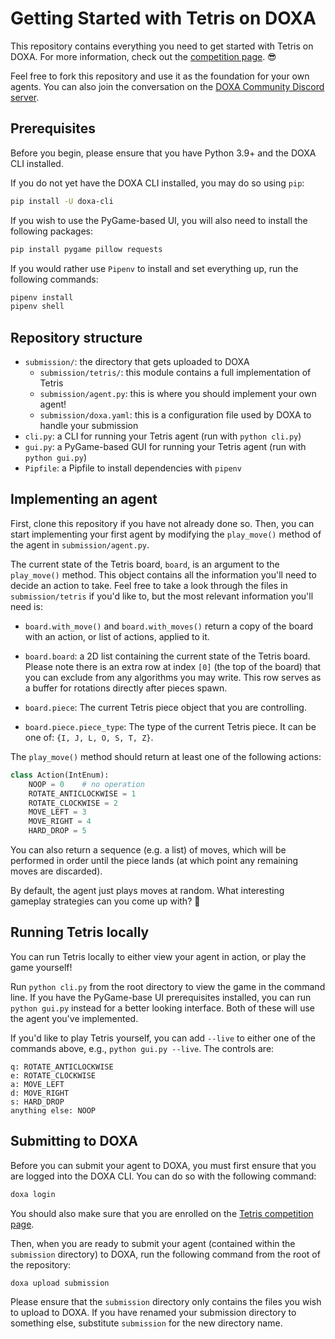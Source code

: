 # Getting Started with Tetris on DOXA

This repository contains everything you need to get started with Tetris on DOXA. For more information, check out the [competition page](https://doxaai.com/competition/tetris). 😎

Feel free to fork this repository and use it as the foundation for your own agents. You can also join the conversation on the [DOXA Community Discord server](https://discord.gg/MUvbQ3UYcf).

## Prerequisites

Before you begin, please ensure that you have Python 3.9+ and the DOXA CLI installed.

If you do not yet have the DOXA CLI installed, you may do so using `pip`:

```bash
pip install -U doxa-cli
```

If you wish to use the PyGame-based UI, you will also need to install the following packages:

```bash
pip install pygame pillow requests
```

If you would rather use `Pipenv` to install and set everything up, run the following commands:

```bash
pipenv install
pipenv shell
```

## Repository structure

- `submission/`: the directory that gets uploaded to DOXA
    - `submission/tetris/`: this module contains a full implementation of Tetris
    - `submission/agent.py`: this is where you should implement your own agent!
    - `submission/doxa.yaml`: this is a configuration file used by DOXA to handle your submission
- `cli.py`: a CLI for running your Tetris agent (run with `python cli.py`)
- `gui.py`: a PyGame-based GUI for running your Tetris agent (run with `python gui.py`)
- `Pipfile`: a Pipfile to install dependencies with `pipenv`

## Implementing an agent

First, clone this repository if you have not already done so. Then, you can start implementing your first agent by modifying the `play_move()` method of the agent in `submission/agent.py`.

The current state of the Tetris board, `board`, is an argument to the `play_move()` method. This object contains all the information you'll need to decide an action to take. Feel free to take a look through the files in `submission/tetris` if you'd like to, but the most relevant information you'll need is:

- `board.with_move()` and `board.with_moves()` return a copy of the board with an action, or list of actions, applied to it.

- `board.board`: a 2D list containing the current state of the Tetris board. Please note there is an extra row at index `[0]` (the top of the board) that you can exclude from any algorithms you may write. This row serves as a buffer for rotations directly after pieces spawn.

- `board.piece`: The current Tetris piece object that you are controlling.

- `board.piece.piece_type`: The type of the current Tetris piece. It can be one of: `{I, J, L, O, S, T, Z}`.

The `play_move()` method should return at least one of the following actions:

```py
class Action(IntEnum):
    NOOP = 0    # no operation
    ROTATE_ANTICLOCKWISE = 1
    ROTATE_CLOCKWISE = 2
    MOVE_LEFT = 3
    MOVE_RIGHT = 4
    HARD_DROP = 5
```

You can also return a sequence (e.g. a list) of moves, which will be performed in order until the piece lands (at which point any remaining moves are discarded).

By default, the agent just plays moves at random. What interesting gameplay strategies can you come up with? 👀

## Running Tetris locally

You can run Tetris locally to either view your agent in action, or play the game yourself!

Run `python cli.py` from the root directory to view the game in the command line. If you have the PyGame-base UI prerequisites installed, you can run `python gui.py` instead for a better looking interface. Both of these will use the agent you've implemented.

If you'd like to play Tetris yourself, you can add `--live` to either one of the commands above, e.g., `python gui.py --live`. The controls are:

```
q: ROTATE_ANTICLOCKWISE
e: ROTATE_CLOCKWISE
a: MOVE_LEFT
d: MOVE_RIGHT
s: HARD_DROP
anything else: NOOP
```

## Submitting to DOXA

Before you can submit your agent to DOXA, you must first ensure that you are logged into the DOXA CLI. You can do so with the following command:

```bash
doxa login
```

You should also make sure that you are enrolled on the [Tetris competition page](https://doxaai.com/competition/tetris).

Then, when you are ready to submit your agent (contained within the `submission` directory) to DOXA, run the following command from the root of the repository:

```bash
doxa upload submission
```

Please ensure that the `submission` directory only contains the files you wish to upload to DOXA. If you have renamed your submission directory to something else, substitute `submission` for the new directory name.

